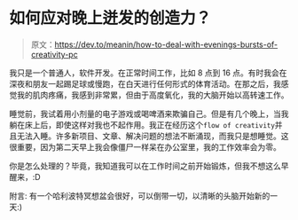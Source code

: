# 如何应对晚上迸发的创造力？

> 原文：<https://dev.to/meanin/how-to-deal-with-evenings-bursts-of-creativity-pc>

我只是一个普通人，软件开发。在正常时间工作，比如 8 点到 16 点。有时我会在深夜和朋友一起踢足球或慢跑，在白天进行任何形式的体育活动。在那之后，我感觉我的肌肉疼痛，我感到非常累，但由于高度氧化，我的大脑开始以高转速工作。

睡觉前，我试着用小剂量的电子游戏或喝啤酒来欺骗自己。但是有几个晚上，当我躺在床上后，即使这样对我也不起作用。我正在经历这个`flow of creativity`并且无法入睡。许多新项目、文章、解决问题的想法不断涌现，而我只是想睡觉。这很重要，因为第二天早上我会像僵尸一样呆在办公室里，我的工作效率会为零。

你是怎么处理的？毕竟，我知道我可以在工作时间之前开始锻炼，但我不想这么早醒来，:D

附言:
有一个哈利波特冥想盆会很好，可以倒带一切，以清晰的头脑开始新的一天:)